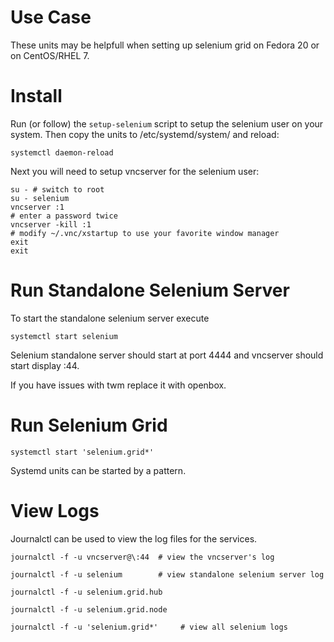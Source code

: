 
Use Case
========
These units may be helpfull when setting up selenium grid on Fedora 20 or on CentOS/RHEL 7.

Install
=======
Run (or follow) the `setup-selenium` script to setup the selenium user on your system.  Then copy the units to /etc/systemd/system/ and reload:
```
systemctl daemon-reload
```

Next you will need to setup vncserver for the selenium user:
```
su - # switch to root
su - selenium
vncserver :1
# enter a password twice
vncserver -kill :1
# modify ~/.vnc/xstartup to use your favorite window manager
exit
exit
```

Run Standalone Selenium Server
==============================
To start the standalone selenium server execute
```
systemctl start selenium
```
Selenium standalone server should start at port 4444 and vncserver should start display :44.

If you have issues with twm replace it with openbox.


Run Selenium Grid
=================
```
systemctl start 'selenium.grid*'
```

Systemd units can be started by a pattern.

View Logs
=========
Journalctl can be used to view the log files for the services.
```
journalctl -f -u vncserver@\:44  # view the vncserver's log

journalctl -f -u selenium        # view standalone selenium server log

journalctl -f -u selenium.grid.hub

journalctl -f -u selenium.grid.node

journalctl -f -u 'selenium.grid*'     # view all selenium logs
```
